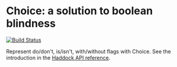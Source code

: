 # Choice: a solution to boolean blindness

[![Build Status](https://travis-ci.org/mboes/choice.svg?branch=master)](https://travis-ci.org/mboes/choice)

Represent do/don't, is/isn't, with/without flags with Choice. See the
introduction in the [Haddock API reference][api-reference].

[api-reference]: https://hackage.haskell.org/package/choice/docs/Data-Choice.html

